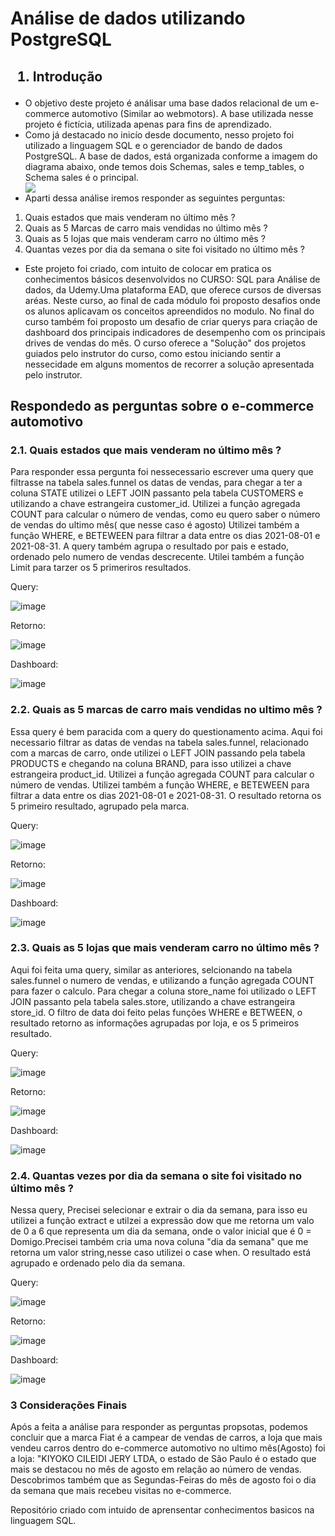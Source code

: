 <h1>Análise de dados utilizando PostgreSQL</h1>

<h2><ol><li>Introdução</li></ol></h2>

<ul>
<li>O objetivo deste projeto é análisar uma base dados relacional de um e-commerce automotivo (Similar ao webmotors). A base utilizada nesse projeto é fictícia, utilizada apenas para fins de aprendizado.</li>

<li>Como já destacado no inicío desde documento, nesso projeto foi utilizado a linguagem SQL e o gerenciador de bando de dados PostgreSQL. A base de dados, está organizada conforme a imagem do diagrama abaixo, onde temos dois Schemas, sales e temp_tables,  o Schema sales é o principal.</li>


<img src="https://user-images.githubusercontent.com/73189777/173167367-02b1efda-0597-40e4-9826-b10f326859d2.png">

  <li>Aparti dessa análise iremos responder as seguintes perguntas:</li>
  
  
</ul>
<ol start = "1">
    <li>Quais estados que mais venderam no último mês ?</li>
    <li>Quais as 5 Marcas de carro mais vendidas no último mês ?</li>
    <li>Quais as 5 lojas que mais venderam carro no último mês ?</li>
    <li>Quantas vezes por dia da semana o site foi visitado no último mês ?</li>
  </ol>

<ul>
  <li>Este projeto foi criado, com intuito de colocar em pratica os conhecimentos básicos desenvolvidos no CURSO: SQL para Análise de dados, da Udemy.Uma plataforma EAD, que oferece cursos de diversas aréas. Neste curso, ao final de cada módulo foi proposto desafios onde os alunos aplicavam os conceitos apreendidos no modulo. No final do curso também foi proposto um desafio de criar querys para criação de dashboard dos principais indicadores de desempenho com os principais drives de vendas do mês. O curso oferece a "Solução" dos projetos guiados pelo instrutor do curso, como estou iniciando sentir a nessecidade em alguns momentos de recorrer a solução apresentada pelo instrutor.  </li>
</ul>
<h2> Respondedo as perguntas sobre o e-commerce automotivo</h2>

<h3>2.1. Quais estados que mais venderam no último mês ?</h3>

<p>Para responder essa pergunta foi nessecessario escrever uma query que filtrasse na tabela sales.funnel os datas de vendas, para chegar a ter a coluna STATE utilizei o LEFT JOIN passanto pela tabela CUSTOMERS e utilizando a chave estrangeira customer_id. Utilizei a função agregada COUNT para calcular o número de vendas, como eu quero saber o número de vendas do ultimo mês( que nesse caso é agosto)
Utilizei também a função WHERE, e BETEWEEN para filtrar a data entre os dias 2021-08-01 e 2021-08-31. A query também agrupa o resultado por pais e estado, ordenado pelo numero de vendas descrecente. Utilei também a função Limit para tarzer os 5 primeriros resultados.</p>

Query:

![image](https://user-images.githubusercontent.com/73189777/173209930-22da9d38-d699-4e93-8a21-02a906f8c090.png)

Retorno:

![image](https://user-images.githubusercontent.com/73189777/173210052-2351a20a-64ad-4ccb-b164-7110941ec842.png)


Dashboard:

![image](https://user-images.githubusercontent.com/73189777/173210045-3a239fd1-7ba4-4fa3-9c64-d2bd55fb246a.png)


<h3>2.2. Quais as 5 marcas de carro mais vendidas no ultimo mês ?</h3>


<p>Essa query é bem paracida com a query do questionamento acima. Aqui foi necessario filtrar as datas de vendas na tabela sales.funnel, relacionado com a marcas de carro, onde utilizei o LEFT JOIN passando pela tabela PRODUCTS e chegando na coluna BRAND, para isso utilizei a chave estrangeira product_id. Utilizei a função agregada COUNT para calcular o número de vendas. Utilizei também a função WHERE, e BETEWEEN para filtrar a data entre os dias 2021-08-01 e 2021-08-31. O resultado retorna os 5 primeiro resultado, agrupado pela marca.</p>


Query:

![image](https://user-images.githubusercontent.com/73189777/173210191-eaf0205b-faf4-40d5-8054-3ba1835f31f6.png)

Retorno:

![image](https://user-images.githubusercontent.com/73189777/173210204-082610b7-1d91-4e5d-9e17-411c95649548.png)


Dashboard:

![image](https://user-images.githubusercontent.com/73189777/173210221-81e913db-ee00-4a43-a280-b1737b18b760.png)

<h3> 2.3. Quais as 5 lojas que mais venderam carro no último mês ?</h3>

<p> Aqui foi feita uma query, similar as anteriores, selcionando na tabela sales.funnel o numero de vendas, e utilizando a função agregada COUNT para fazer o calculo. Para chegar a coluna store_name foi utilizado o LEFT JOIN passanto pela tabela sales.store, utilizando a chave estrangeira store_id. O filtro de data doi feito pelas funções WHERE e BETWEEN, o resultado retorno as informações agrupadas por loja, e os 5 primeiros resultado.</p>

Query:

![image](https://user-images.githubusercontent.com/73189777/173210321-71e31c8d-c8f1-40e2-96fc-e0f888f76879.png)



Retorno:

![image](https://user-images.githubusercontent.com/73189777/173210331-98a8edf0-c3d1-4811-a6a9-b1e64a81503a.png)

 
Dashboard:

![image](https://user-images.githubusercontent.com/73189777/173210340-4970a402-70bc-43ae-9435-7674285e2363.png)


<h3>2.4. Quantas vezes por dia da semana o site foi visitado no último mês ?</h3>

<p>Nessa query, Precisei selecionar e extrair o dia da semana, para isso eu utilizei a função extract e utilzei a expressão dow que me retorna um valo de 0 a 6 que representa um dia da semana, onde o valor inicial que é  0 = Domigo.Precisei também cria uma nova coluna "dia da semana" que me retorna um valor string,nesse caso utilizei o case when. O resultado está agrupado e ordenado pelo dia da semana.</p>

Query:

![image](https://user-images.githubusercontent.com/73189777/173210578-5c7d5b82-f63a-4c77-969d-f767bc1e8653.png)


Retorno:

![image](https://user-images.githubusercontent.com/73189777/173210605-f8c8cfaa-7578-42cf-b069-1756a431f0fa.png)


Dashboard:

![image](https://user-images.githubusercontent.com/73189777/173210623-a1fc3207-39fe-4882-b178-f1f040c14eac.png)



<h3>3 Considerações Finais</h3>

<p>Após a feita a análise para responder as perguntas propsotas, podemos concluir que a marca Fiat é a campear de vendas de carros, a loja que mais vendeu carros dentro do e-commerce automotivo no ultimo mês(Agosto) foi a loja: "KIYOKO CILEIDI JERY LTDA, o estado de São Paulo é o estado que mais se destacou no mês de agosto em relação ao número de vendas. Descobrimos também que as Segundas-Feiras do mês de agosto foi o dia da semana que mais recebeu visitas no e-commerce.</p>


Repositório criado com intuido de aprensentar conhecimentos basicos na linguagem SQL. 
